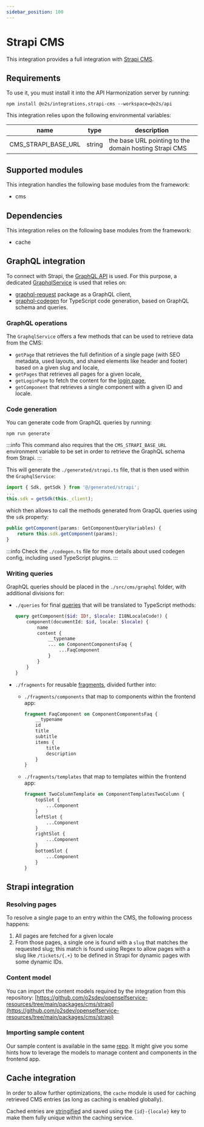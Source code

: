 ```yaml
---
sidebar_position: 100
---
```


# Strapi CMS

This integration provides a full integration with [Strapi CMS](https://strapi.io/).

## Requirements

To use it, you must install it into the API Harmonization server by running:

```shell
npm install @o2s/integrations.strapi-cms --workspace=@o2s/api
```

This integration relies upon the following environmental variables:

| name                | type   | description                                            |
|---------------------|--------|--------------------------------------------------------|
| CMS_STRAPI_BASE_URL | string | the base URL pointing to the domain hosting Strapi CMS |

## Supported modules

This integration handles the following base modules from the framework:

- cms

## Dependencies

This integration relies on the following base modules from the framework:

- cache

## GraphQL integration

To connect with Strapi, the [GraphQL API](https://docs.strapi.io/dev-docs/api/graphql) is used. For this purpose, a dedicated [GraphqlService](https://github.com/o2sdev/openselfservice/blob/main/packages/api/integrations/strapi-cms/src/modules/graphql/graphql.service.ts) is used that relies on:

- [graphql-request](https://www.npmjs.com/package/graphql-request) package as a GraphQL client,
- [graphql-codegen](https://the-guild.dev/graphql/codegen) for TypeScript code generation, based on GraphQL schema and queries.

### GraphQL operations

The `GraphqlService` offers a few methods that can be used to retrieve data from the CMS:

- `getPage` that retrieves the full definition of a single page (with SEO metadata, used layouts, and shared elements like header and footer) based on a given slug and locale,
- `getPages` that retrieves all pages for a given locale,
- `getLoginPage` to fetch the content for the [login page](../../main-components/frontend-app/routing.md#authentication),
- `getComponent` that retrieves a single component with a given ID and locale.

### Code generation

You can generate code from GraphQL queries by running:

```shell
npm run generate
```

:::info
This command also requires that the `CMS_STRAPI_BASE_URL` environment variable to be set in order to retrieve the GraphQL schema from Strapi.
:::

This will generate the `./generated/strapi.ts` file, that is then used within the `GraphqlService`:

```typescript
import { Sdk, getSdk } from '@/generated/strapi';
...
this.sdk = getSdk(this._client);
```

which then allows to call the methods generated from GrapQL queries using the `sdk` property:

```typescript
public getComponent(params: GetComponentQueryVariables) {
    return this.sdk.getComponent(params);
}
```

:::info
Check the `./codegen.ts` file for more details about used codegen config, including used TypeScript plugins.
:::

### Writing queries

GraphQL queries should be placed in the `./src/cms/graphql` folder, with additional divisions for:

- `./queries` for final [queries](https://graphql.org/learn/queries/) that will be translated to TypeScript methods:
    ```graphql title="./src/cms/graphql/queries/getComponent.graphql"
    query getComponent($id: ID!, $locale: I18NLocaleCode!) {
        component(documentId: $id, locale: $locale) {
            name
            content {
                __typename
                ... on ComponentComponentsFaq {
                    ...FaqComponent
                }
            }
        }
    }
    ```
- `./fragments` for reusable [fragments](https://graphql.org/learn/queries/#fragments), divided further into:

    - `./fragments/components` that map to components within the frontend app:

        ```graphql title="./src/cms/graphql/fragments/components/Faq.graphql"
        fragment FaqComponent on ComponentComponentsFaq {
            __typename
            id
            title
            subtitle
            items {
                title
                description
            }
        }
        ```

    - `./fragments/templates` that map to templates within the frontend app:

        ```graphql title="./src/cms/graphql/fragments/templates/TwoColumnTemplate.graphql"
        fragment TwoColumnTemplate on ComponentTemplatesTwoColumn {
            topSlot {
                ...Component
            }
            leftSlot {
                ...Component
            }
            rightSlot {
                ...Component
            }
            bottomSlot {
                ...Component
            }
        }
        ```

## Strapi integration

### Resolving pages

To resolve a single page to an entry within the CMS, the following process happens:

1. All pages are fetched for a given locale
2. From those pages, a single one is found with a `slug` that matches the requested slug; this match is found using Regex to allow pages with a slug like `/tickets/{.+}` to be defined in Strapi for dynamic pages with some dynamic IDs.

### Content model

You can import the content models required by the integration from this repository: [https://github.com/o2sdev/openselfservice-resources/tree/main/packages/cms/strapi](https://github.com/o2sdev/openselfservice-resources/tree/main/packages/cms/strapi)

### Importing sample content

Our sample content is available in the same [repo](https://github.com/o2sdev/openselfservice-resources/tree/main/packages/cms/strapi). It might give you some hints how to leverage the models to manage content and components in the frontend app.


## Cache integration

In order to allow further optimizations, the `cache` module is used for caching retrieved CMS entries (as long as caching is enabled globally).

Cached entries are [stringified](https://www.npmjs.com/package/flatted) and saved using the `{id}-{locale}` key to make them fully unique within the caching service.
